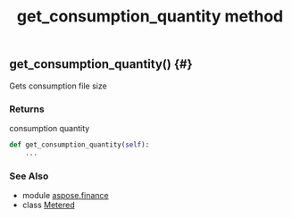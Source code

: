 ﻿---
title: get_consumption_quantity method
second_title: Aspose.Finance for Python via .NET API References
description: 
type: docs
weight: 30
url: /python-net/aspose.finance/metered/get_consumption_quantity/
is_root: false
---

## get_consumption_quantity() {#}

Gets consumption file size

### Returns 


consumption quantity


```python
def get_consumption_quantity(self):
    ...
```





### See Also
* module [aspose.finance](../../)
* class [Metered](/finance/python-net/aspose.finance/metered)
